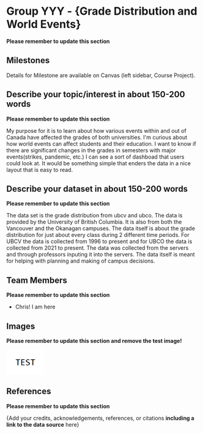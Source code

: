 # Group YYY - {Grade Distribution and World Events}

**Please remember to update this section**

## Milestones

Details for Milestone are available on Canvas (left sidebar, Course Project).

## Describe your topic/interest in about 150-200 words

**Please remember to update this section**

My purpose for it is to learn about how various events within and out of Canada have affected the grades of both universities. I'm curious about how world events can affect students and their education. I want to know if there are significant changes in the grades in semesters with major events(strikes, pandemic, etc.) I can see a sort of dashboad that users could look at. It would be something simple that enders the data in a nice layout that is easy to read.

## Describe your dataset in about 150-200 words

**Please remember to update this section**

The data set is the grade distribution from ubcv and ubco. The data is provided by the University of British Columbia. It is also from both the Vancouver and the Okanagan campuses. The data itself is about the grade distribution for just about every class during 2 different time periods. For UBCV the data is collected from 1996 to present and for UBCO the data is collected from 2021 to present. The data was collected from the servers and through professors inputing it into the servers. The data itself is meant for helping with planning and making of campus decisions.

## Team Members

**Please remember to update this section**

- Chris! I am here 

## Images

**Please remember to update this section and remove the test image!**

<img src ="images/test.png" width="100px">

## References

**Please remember to update this section**

{Add your credits, acknowledgements, references, or citations **including a link to the data source** here}



